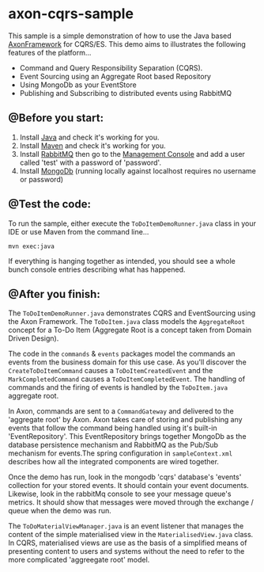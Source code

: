 # axon-cqrs-sample

This sample is a simple demonstration of how to use the Java based [AxonFramework](http://www.axonframework.org) for CQRS/ES.
This demo aims to illustrates the following features of the platform...

- Command and Query Responsibility Separation (CQRS).
- Event Sourcing using an Aggregate Root based Repository
- Using MongoDb as your EventStore
- Publishing and Subscribing to distributed events using RabbitMQ

## @Before you start:

1. Install [Java](http://www.oracle.com/technetwork/java/javase/downloads/index.html) and check it's working for you.
2. Install [Maven](http://maven.apache.org) and check it's working for you.
3. Install [RabbitMQ](https://www.rabbitmq.com) then go to the [Management Console](http://localhost:15672) and add a user called 'test' with a password of 'password'.
4. Install [MongoDb](https://www.mongodb.org) (running locally against localhost requires no username or password)

## @Test the code:

To run the sample, either execute the `ToDoItemDemoRunner.java` class in your IDE or use Maven from the command line...

```
mvn exec:java
```

If everything is hanging together as intended, you should see a whole bunch console entries describing what has happened.

## @After you finish:

The `ToDoItemDemoRunner.java` demonstrates CQRS and EventSourcing using the Axon Framework. The `ToDoItem.java` class
models the `AggregateRoot` concept for a To-Do Item (Aggregate Root is a concept taken from Domain Driven Design).

The code in the `commands` & `events` packages model the commands an events from the business domain for this use case. As
you'll discover the `CreateToDoItemCommand` causes a `ToDoItemCreatedEvent` and the `MarkCompletedCommand` causes a
`ToDoItemCompletedEvent`. The handling of commands and the firing of events is handled by the `ToDoItem.java` aggregate root.

In Axon, commands are sent to a `CommandGateway` and delivered to the 'aggregate root' by Axon. Axon takes care of storing and publishing
any events that follow the command being handled using it's built-in 'EventRepository'. This EventRepository brings together
MongoDb as the database persistence mechanism and RabbitMQ as the Pub/Sub mechanism for events.The spring configuration
in `sampleContext.xml` describes how all the integrated components are wired together.

Once the demo has run, look in the mongodb 'cqrs' database's 'events' collection for your stored events. It should contain
your event documents. Likewise, look in the rabbitMq console to see your message queue's metrics. It should show that messages
were moved through the exchange / queue when the demo was run.

The `ToDoMaterialViewManager.java` is an event listener that manages the content of the simple materialised view in the
`MaterialisedView.java` class. In CQRS, materialised views are use as the basis of a simplified means of presenting content to users
and systems without the need to refer to the more complicated 'aggreegate root' model.



